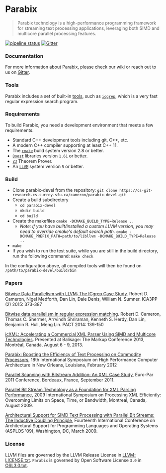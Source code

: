# Parabix
> Parabix technology is a high-performance programming framework for streaming text processing applications, leveraging both SIMD and multicore parallel processing features.

[![pipeline status](https://cs-git-research.cs.surrey.sfu.ca/cameron/parabix-devel/badges/master/pipeline.svg)](https://cs-git-research.cs.surrey.sfu.ca/cameron/parabix-devel/-/commits/master) [![Gitter](https://badges.gitter.im/parabix-devel/community.svg)](https://gitter.im/parabix-devel/community?utm_source=badge&utm_medium=badge&utm_campaign=pr-badge)

### Documentation
For more information about Parabix, please check our [wiki](https://cs-git-research.cs.surrey.sfu.ca/cameron/parabix-devel/-/wikis/home) or reach out to us on [Gitter](https://gitter.im/parabix-devel/community).

### Tools
Parabix includes a set of built-in [tools](https://cs-git-research.cs.surrey.sfu.ca/cameron/parabix-devel/-/tree/master/tools), such as [`icgrep`](README-icgrep.md), which is a very fast regular expression search program.

### Requirements

To build Parabix, you need a development environment that meets a few requirements.

-  Standard C++ development tools including git, C++, etc.
-  A modern C++ compiler supporting at least C++ 11.
-  The [`cmake`](https://cmake.org/download/) build system version 2.8 or better.
-  [`Boost`](https://www.boost.org/users/download/) libraries version `1.61` or better.
-  [`Z3`](https://github.com/Z3Prover/z3) Theorem Prover.
-  An [`LLVM`](https://releases.llvm.org/download.html) system version `5` or better.

### Build

- Clone parabix-devel from the repository:
  `git clone https://cs-git-research.cs.surrey.sfu.ca/cameron/parabix-devel.git`
- Create a build subdirectory
  - `cd parabix-devel`
  - `mkdir build`
  - `cd build`
- Create the makefiles
  `cmake -DCMAKE_BUILD_TYPE=Release ..`
  - _Note: if you have built/installed a custom LLVM version, you may need to override cmake's default search path._
`cmake -DCMAKE_PREFIX_PATH=path/to/libllvm -DCMAKE_BUILD_TYPE=Release ..`
- `make`
- If you wish to run the test suite, while you are still in the build directory, run the following command:
`make check`

In the configuration above, all compiled tools will then be found on `/path/to/parabix-devel/build/bin`

### Papers

[Bitwise Data Parallelism with LLVM: The ICgrep Case Study](https://link.springer.com/chapter/10.1007%2F978-3-319-27122-4_26). Robert D. Cameron, Nigel Medforth, Dan Lin, Dale Denis, William N. Sumner. ICA3PP (2) 2015: 373-387

[Bitwise data parallelism in regular expression matching](https://dl.acm.org/doi/10.1145/2628071.2628079). Robert D. Cameron, Thomas C. Shermer, Arrvindh Shriraman, Kenneth S. Herdy, Dan Lin, Benjamin R. Hull, Meng Lin. PACT 2014: 139-150

[icXML: Accelerating a Commercial XML Parser Using SIMD and Multicore Technologies](http://www.balisage.net/Proceedings/vol10/html/Cameron01/BalisageVol10-Cameron01.html). Presented at Balisage: The Markup Conference 2013, Montréal, Canada, August 6 - 9, 2013.

[Parabix: Boosting the Efficiency of Text Processing on Commodity Processors](http://www.cs.sfu.ca/~ashriram/publications/2012_HPCA_Parabix.pdf), 18th International Symposium on High Performance Computer Architecture in New Orleans, Louisiana, February 2012

[Parallel Scanning with Bitstream Addition: An XML Case Study](http://parabix.costar.sfu.ca/export/901/docs/EuroPar2011/europar-cameron.pdf), Euro-Par 2011 Conference, Bordeaux, France, September 2011.

[Parallel Bit Stream Technology as a Foundation for XML Parsing Performance](http://www.balisage.net/Proceedings/vol4/html/Cameron01/BalisageVol4-Cameron01.html), 2009 International Symposium on Processing XML Efficiently: Overcoming Limits on Space, Time, or Bandwidth, Montreal, Canada, August 2009.

[Architectural Support for SIMD Text Processing with Parallel Bit Streams: The Inductive Doubling Principle](http://parabix.costar.sfu.ca/export/901/docs/ASPLOS09/asplos094-cameron.pdf), Fourteenth International Conference on Architectural Support for Programming Languages and Operating Systems (ASPLOS '09), Washington, DC, March 2009.

### License
LLVM files are governed by the LLVM Release License in [LLVM-LICENSE.txt](LLVM-LICENSE.txt). `Parabix` is governed by Open Software License `3.0` in [OSL3.0.txt](OSL3.0.txt).

